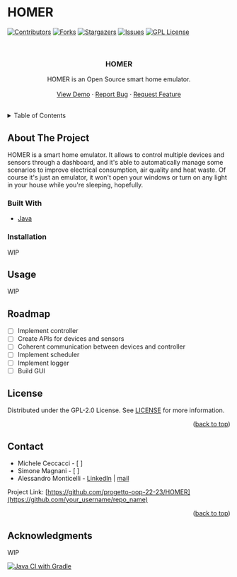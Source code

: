 # HOMER
<a name="readme-top"></a>
[![Contributors][contributors-shield]][contributors-url]
[![Forks][forks-shield]][forks-url]
[![Stargazers][stars-shield]][stars-url]
[![Issues][issues-shield]][issues-url]
[![GPL License][license-shield]][license-url]

<br />
<div align="center">
  <a href="https://github.com/progetto-oop-22-23/HOMER">
    <!-- <img src="" alt="Logo" width="80" height="80"> -->
  </a>

  <h3 align="center">HOMER</h3>

  <p align="center">
    HOMER is an Open Source smart home emulator.
    <br />
    <br />
    <a href="https://github.com/progetto-oop-22-23/HOMER">View Demo</a>
    ·
    <a href="https://github.com/progetto-oop-22-23/HOMER/issues">Report Bug</a>
    ·
    <a href="https://github.com/progetto-oop-22-23/HOMER/issues">Request Feature</a>
  </p>
</div>

 <br/>

<details>
  <summary>Table of Contents</summary>
  <ol>
    <li>
      <a href="#about-the-project">About The Project</a>
      <ul>
        <li><a href="#built-with">Built With</a></li>
      </ul>
    </li>
    <li>
      <a href="#getting-started">Getting Started</a>
      <ul>
        <li><a href="#prerequisites">Prerequisites</a></li>
        <li><a href="#installation">Installation</a></li>
      </ul>
    </li>
    <li><a href="#usage">Usage</a></li>
    <li><a href="#roadmap">Roadmap</a></li>
    <li><a href="#contributing">Contributing</a></li>
    <li><a href="#license">License</a></li>
    <li><a href="#contact">Contact</a></li>
    <li><a href="#acknowledgments">Acknowledgments</a></li>
  </ol>
</details>

## About The Project
HOMER is a smart home emulator. It allows to control multiple devices and sensors through a dashboard, and it's able to automatically
manage some scenarios to improve electrical consumption, air quality and heat waste.
Of course it's just an emulator, it won't open your windows or turn on any light in your house while you're sleeping, hopefully.

### Built With
* [Java](https://www.oracle.com/it/java/)

### Installation
WIP

## Usage
WIP

## Roadmap
- [ ] Implement controller
- [ ] Create APIs for devices and sensors
- [ ] Coherent communication between devices and controller
- [ ] Implement scheduler
- [ ] Implement logger
- [ ] Build GUI

<!-- LICENSE -->
## License

Distributed under the GPL-2.0 License. See [LICENSE](https://github.com/progetto-oop-22-23/HOMER/blob/main/LICENSE) for more information.

<p align="right">(<a href="#readme-top">back to top</a>)</p>



<!-- CONTACT -->
## Contact

- Michele Ceccacci - [ ]
- Simone Magnani - [ ]
- Alessandro Monticelli - [LinkedIn](https://www.linkedin.com/in/ale-mont) | [mail](mailto:alessandr.monticell4@studio.unibo.it)

Project Link: [https://github.com/progetto-oop-22-23/HOMER](https://github.com/your_username/repo_name)

<p align="right">(<a href="#readme-top">back to top</a>)</p>



<!-- ACKNOWLEDGMENTS -->
## Acknowledgments
WIP


<!-- Doc end -->

[CI-shield]: https://github.com/progetto-oop-22-23/HOMER/actions/workflows/test.yml/badge.svg?branch=main&
[CI-url]: https://github.com/progetto-oop-22-23/HOMER/actions/workflows/test.yml
[contributors-shield]: https://img.shields.io/github/contributors/progetto-oop-22-23/HOMER?style=for-the-badge
[contributors-url]: https://github.com/progetto-oop-22-23/HOMER/graphs/contributors
[forks-shield]: https://img.shields.io/github/forks/progetto-oop-22-23/HOMER?style=for-the-badge
[forks-url]: https://github.com/progetto-oop-22-23/HOMER/network/members
[stars-shield]: https://img.shields.io/github/stars/progetto-oop-22-23/HOMER?style=for-the-badge
[stars-url]: https://github.com/progetto-oop-22-23/HOMER/stargazers
[issues-shield]: https://img.shields.io/github/issues/progetto-oop-22-23/HOMER?style=for-the-badge
[issues-url]: https://github.com/progetto-oop-22-23/HOMER/issues
[license-shield]: https://img.shields.io/github/license/progetto-oop-22-23/HOMER?style=for-the-badge
[license-url]: https://github.com/progetto-oop-22-23/HOMER/blob/master/LICENSE
[![Java CI with Gradle][CI-shield]][CI-url]

